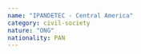```yaml
---
name: "IPANDETEC - Central America"
category: civil-society
nature: "ONG"
nationality: PAN
---
```

    